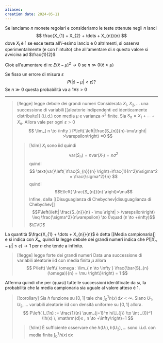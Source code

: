```yaml
---
aliases: 
creation date: 2024-05-11
---
```


Se lanciamo $n$ monete regolari e consideriamo le teste ottenute negli $n$ lanci
$$ \frac{X_{1} + X_{2} + \dots + X_{n}}{n} $$
dove $X_{i}$ è 1 se esce testa all'$i$-esimo lancio e 0 altrimenti, si osserva sperimentalmente (e con l'intuito) che all'amentare di $n$ questo valore si avvicina ad $\frac{1}{2}$

Cioè all'aumentare di n:
$E(\bar{x} - \mu)^2 \to 0$ se $n \gg 0 (\bar{x} \approx \mu)$

Se fisso un errore di misura $\varepsilon$
$$
P(|\bar{x} - \mu| < \varepsilon) ?
$$
Se $n \gg 0$ questa probabilità va a $1 \forall \varepsilon > 0$

---

>[!legge] legge debole dei grandi numeri
>Considerata $X_{1},X_{2},\dots$ una successione di variabili [[aleatorie indipendenti ed identicamente distribuite]] (i.i.d.) con media $\mu$ e varianza $\sigma^2$ finite. Sia $S_{n} = X_{1} + \dots + X_{n}$. Allora vale per ogni $\varepsilon > 0$
>$$ \lim_{ n \to \infty } P\left( \left|\frac{S_{n}}{n}-\mu\right| >\varepsilon\right)  =0 $$ 
>>[!dim]
>>$X_{i}$ sono iid quindi
>>$$ \text{var}(S_{n}) = n \text{var}(X_{1})=n\sigma^2 $$
>>quindi
>>$$ \text{var}\left( \frac{S_{n}}{n} \right)=\frac{1}{n^2}n\sigma^2 = \frac{\sigma^2}{n} $$
>>quindi
>>$$E\left( \frac{S_{n}}{n} \right)=\mu$$
>>Infine, dalla [[Disuguaglanza di Chebychev|disuguaglianza di Chebychev]]
>>$$P\left(\left| \frac{S_{n}}{n} - \mu \right| > \varepsilon\right) \leq \frac{\sigma^2}{n\varepsilon} \to 0\quad (n \to +\infty)$$
>>$\CVD$

La quantità $\frac{X_{1} + \dots + X_{n}}{n}$ è detta [[Media campionaria]] e si indica con $\bar{X}_{n}$, quindi la legge debole dei grandi numeri indica che $P(| \bar{X}_{n} - \mu| \leq \varepsilon) \to 1$ per $n$ che tende a infinito.



>[!legge] legge forte dei grandi numeri
>Data una successione di variabili aleatorie iid con media finita $\mu$ allora
>$$
>P\left( \left\{ \omega : \lim_{ n \to \infty } \frac{\bar{S}_{n}(\omega)}{n} = \mu  \right\}\right) = 1
>$$

Afferma quindi che per (quasi) tutte le successioni identificate da $\omega$, la probabilità che la media campionaria sia uguale al valore atteso è 1.

>[!corollary]
>Sia $h$ funzione su $[0,1]$ tale che $\int_{0}^1 \!h(x) \, \mathrm{d}x <\infty$. Siano $U_{1},U_{2},\dots$ variabili aleatorie iid con densità uniforme su $[0,1]$ allora.
>$$ P\left( I_{1n} := \frac{1}{n} \sum_{j=1}^n h(U_{j}) \to \int _{0}^1 \!h(x) \, \mathrm{d}x , n \to +\infty\right)=1 $$
>>[!dim]
>>È sufficiente osservare che $h(U_{1}),h(U_{2}),\dots$ sono i.i.d. con media finita $\int _{0}^1  \!h(x) \, \mathrm{d}x$
